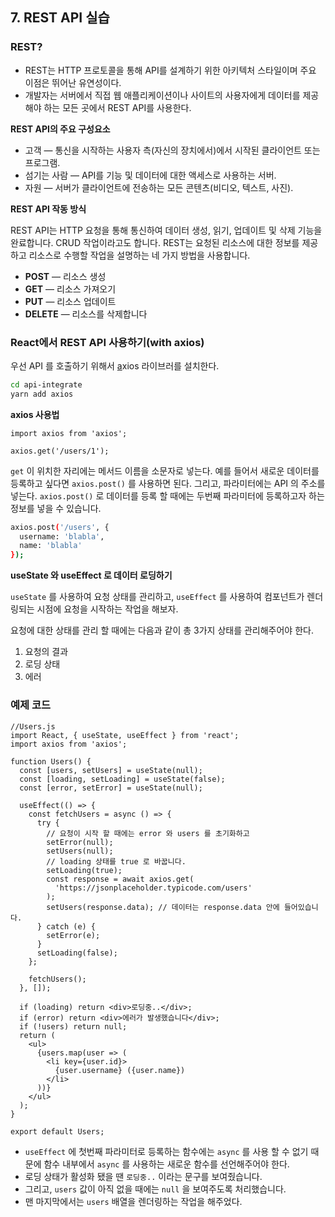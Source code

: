 ## 7. REST API 실습

### REST?

- REST는 HTTP 프로토콜을 통해 API를 설계하기 위한 아키텍처 스타일이며 주요 이점은 뛰어난 유연성이다.
- 개발자는 서버에서 직접 웹 애플리케이션이나 사이트의 사용자에게 데이터를 제공해야 하는 모든 곳에서 REST API를 사용한다.

**REST API의 주요 구성요소**

- 고객 — 통신을 시작하는 사용자 측(자신의 장치에서)에서 시작된 클라이언트 또는 프로그램.
- 섬기는 사람 — API를 기능 및 데이터에 대한 액세스로 사용하는 서버.
- 자원 — 서버가 클라이언트에 전송하는 모든 콘텐츠(비디오, 텍스트, 사진).

**REST API 작동 방식**

 REST API는 HTTP 요청을 통해 통신하여 데이터 생성, 읽기, 업데이트 및 삭제 기능을 완료합니다. CRUD 작업이라고도 합니다. REST는 요청된 리소스에 대한 정보를 제공하고 리소스로 수행할 작업을 설명하는 네 가지 방법을 사용합니다.

- **POST** — 리소스 생성
- **GET** — 리소스 가져오기
- **PUT** — 리소스 업데이트
- **DELETE** — 리소스를 삭제합니다

### React에서 REST API 사용하기(with axios)

우선 API 를 호출하기 위해서 [a](https://github.com/axios/axios)xios 라이브러를 설치한다.

```bash
cd api-integrate
yarn add axios
```

**axios 사용법**

```
import axios from 'axios';

axios.get('/users/1');

```

`get` 이 위치한 자리에는 메서드 이름을 소문자로 넣는다. 예를 들어서 새로운 데이터를 등록하고 싶다면 `axios.post()` 를 사용하면 된다. 그리고, 파라미터에는 API 의 주소를 넣는다. `axios.post()` 로 데이터를 등록 할 때에는 두번째 파라미터에 등록하고자 하는 정보를 넣을 수 있습니다.

```bash
axios.post('/users', {
  username: 'blabla',
  name: 'blabla'
});
```

**useState 와 useEffect 로 데이터 로딩하기**

`useState` 를 사용하여 요청 상태를 관리하고, `useEffect` 를 사용하여 컴포넌트가 렌더링되는 시점에 요청을 시작하는 작업을 해보자.

요청에 대한 상태를 관리 할 때에는 다음과 같이 총 3가지 상태를 관리해주어야 한다.

1. 요청의 결과
2. 로딩 상태
3. 에러

### 예제 코드

```
//Users.js
import React, { useState, useEffect } from 'react';
import axios from 'axios';

function Users() {
  const [users, setUsers] = useState(null);
  const [loading, setLoading] = useState(false);
  const [error, setError] = useState(null);

  useEffect(() => {
    const fetchUsers = async () => {
      try {
        // 요청이 시작 할 때에는 error 와 users 를 초기화하고
        setError(null);
        setUsers(null);
        // loading 상태를 true 로 바꿉니다.
        setLoading(true);
        const response = await axios.get(
          'https://jsonplaceholder.typicode.com/users'
        );
        setUsers(response.data); // 데이터는 response.data 안에 들어있습니다.
      } catch (e) {
        setError(e);
      }
      setLoading(false);
    };

    fetchUsers();
  }, []);

  if (loading) return <div>로딩중..</div>;
  if (error) return <div>에러가 발생했습니다</div>;
  if (!users) return null;
  return (
    <ul>
      {users.map(user => (
        <li key={user.id}>
          {user.username} ({user.name})
        </li>
      ))}
    </ul>
  );
}

export default Users;

```

- `useEffect` 에 첫번째 파라미터로 등록하는 함수에는 `async` 를 사용 할 수 없기 때문에 함수 내부에서 `async` 를 사용하는 새로운 함수를 선언해주어야 한다.
- 로딩 상태가 활성화 됐을 땐 `로딩중..` 이라는 문구를 보여줬습니다.
- 그리고, `users` 값이 아직 없을 때에는 `null` 을 보여주도록 처리했습니다.
- 맨 마지막에서는 `users` 배열을 렌더링하는 작업을 해주었다.